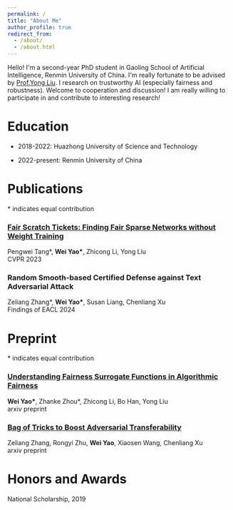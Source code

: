```yaml
---
permalink: /
title: "About Me"
author_profile: true
redirect_from: 
  - /about/
  - /about.html
---
```


Hello! I'm a second-year PhD student in Gaoling School of Artificial Intelligence, Renmin University of China. I'm really fortunate to be advised by [Prof.Yong Liu](https://gsai.ruc.edu.cn/english/liuyong). I research on trustworthy AI (especially fairness and robustness). Welcome to cooperation and discussion! I am really willing to participate in and contribute to interesting research!

# Education

- 2018-2022: Huazhong University of Science and Technology

- 2022-present: Renmin University of China

# Publications

\* indicates equal contribution

### [Fair Scratch Tickets: Finding Fair Sparse Networks without Weight Training](https://openaccess.thecvf.com/content/CVPR2023/papers/Tang_Fair_Scratch_Tickets_Finding_Fair_Sparse_Networks_Without_Weight_Training_CVPR_2023_paper.pdf)

Pengwei Tang\*, **Wei Yao\***, Zhicong Li, Yong Liu
<br>
CVPR 2023  


### Random Smooth-based Certified Defense against Text Adversarial Attack

Zeliang Zhang\*, **Wei Yao\***, Susan Liang, Chenliang Xu
<br>
Findings of EACL 2024  


# Preprint

\* indicates equal contribution




### [Understanding Fairness Surrogate Functions in Algorithmic Fairness](https://arxiv.org/pdf/2310.11211.pdf)

**Wei Yao\***, Zhanke Zhou\*, Zhicong Li, Bo Han, Yong Liu
<br>
arxiv preprint  

### [Bag of Tricks to Boost Adversarial Transferability](https://arxiv.org/pdf/2401.08734.pdf)
Zeliang Zhang, Rongyi Zhu, **Wei Yao**, Xiaosen Wang, Chenliang Xu
<br>
arxiv preprint  

# Honors and Awards

National Scholarship, 2019












